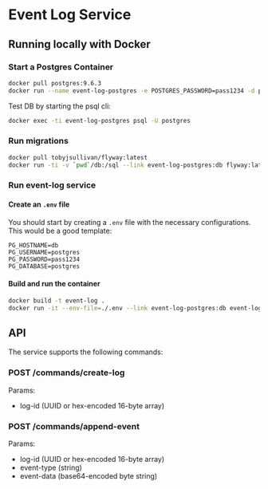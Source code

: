 # Event Log Service


## Running locally with Docker

### Start a Postgres Container

```sh
docker pull postgres:9.6.3
docker run --name event-log-postgres -e POSTGRES_PASSWORD=pass1234 -d postgres:9.6.3
```

Test DB by starting the psql cli:

```sh
docker exec -ti event-log-postgres psql -U postgres
```

### Run migrations

```sh
docker pull tobyjsullivan/flyway:latest
docker run -ti -v `pwd`/db:/sql --link event-log-postgres:db flyway:latest -url=jdbc:postgresql://db:5432/postgres -user=postgres -password=pass1234 migrate
```

### Run event-log service

#### Create an `.env` file

You should start by creating a `.env` file with the necessary configurations.
This would be a good template:

```
PG_HOSTNAME=db
PG_USERNAME=postgres
PG_PASSWORD=pass1234
PG_DATABASE=postgres
```

#### Build and run the container

```sh
docker build -t event-log .
docker run -it --env-file=./.env --link event-log-postgres:db event-log
```

## API

The service supports the following commands:

### POST /commands/create-log

Params:
- log-id (UUID or hex-encoded 16-byte array)

### POST /commands/append-event

Params:
- log-id (UUID or hex-encoded 16-byte array)
- event-type (string)
- event-data (base64-encoded byte string)
